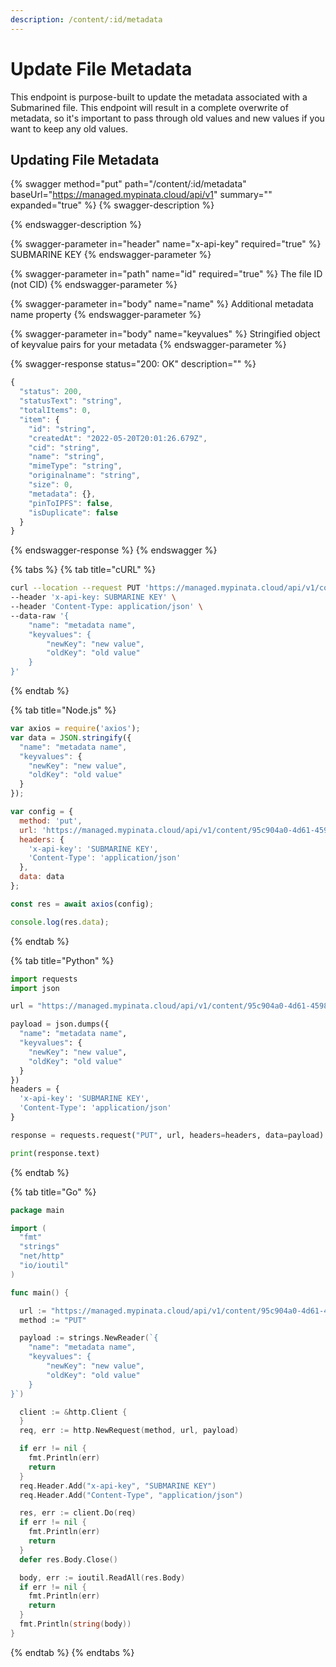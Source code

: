 ```yaml
---
description: /content/:id/metadata
---
```


# Update File Metadata

This endpoint is purpose-built to update the metadata associated with a Submarined file. This endpoint will result in a complete overwrite of metadata, so it's important to pass through old values and new values if you want to keep any old values.&#x20;

## Updating File Metadata

{% swagger method="put" path="/content/:id/metadata" baseUrl="https://managed.mypinata.cloud/api/v1" summary="" expanded="true" %}
{% swagger-description %}

{% endswagger-description %}

{% swagger-parameter in="header" name="x-api-key" required="true" %}
SUBMARINE KEY
{% endswagger-parameter %}

{% swagger-parameter in="path" name="id" required="true" %}
The file ID (not CID)
{% endswagger-parameter %}

{% swagger-parameter in="body" name="name" %}
Additional metadata name property
{% endswagger-parameter %}

{% swagger-parameter in="body" name="keyvalues" %}
Stringified object of keyvalue pairs for your metadata
{% endswagger-parameter %}

{% swagger-response status="200: OK" description="" %}
```javascript
{
  "status": 200,
  "statusText": "string",
  "totalItems": 0,
  "item": {
    "id": "string",
    "createdAt": "2022-05-20T20:01:26.679Z",
    "cid": "string",
    "name": "string",
    "mimeType": "string",
    "originalname": "string",
    "size": 0,
    "metadata": {},
    "pinToIPFS": false,
    "isDuplicate": false
  }
}
```
{% endswagger-response %}
{% endswagger %}

{% tabs %}
{% tab title="cURL" %}
```bash
curl --location --request PUT 'https://managed.mypinata.cloud/api/v1/content/95c904a0-4d61-4598-a4c8-fb5f0793c7ab' \
--header 'x-api-key: SUBMARINE KEY' \
--header 'Content-Type: application/json' \
--data-raw '{
    "name": "metadata name",
    "keyvalues": {
        "newKey": "new value", 
        "oldKey": "old value" 
    }
}'
```
{% endtab %}

{% tab title="Node.js" %}
```javascript
var axios = require('axios');
var data = JSON.stringify({
  "name": "metadata name",
  "keyvalues": {
    "newKey": "new value",
    "oldKey": "old value"
  }
});

var config = {
  method: 'put',
  url: 'https://managed.mypinata.cloud/api/v1/content/95c904a0-4d61-4598-a4c8-fb5f0793c7ab',
  headers: { 
    'x-api-key': 'SUBMARINE KEY', 
    'Content-Type': 'application/json'
  },
  data: data
};

const res = await axios(config);

console.log(res.data);
```
{% endtab %}

{% tab title="Python" %}
```python
import requests
import json

url = "https://managed.mypinata.cloud/api/v1/content/95c904a0-4d61-4598-a4c8-fb5f0793c7ab"

payload = json.dumps({
  "name": "metadata name",
  "keyvalues": {
    "newKey": "new value",
    "oldKey": "old value"
  }
})
headers = {
  'x-api-key': 'SUBMARINE KEY',
  'Content-Type': 'application/json'
}

response = requests.request("PUT", url, headers=headers, data=payload)

print(response.text)

```
{% endtab %}

{% tab title="Go" %}
```go
package main

import (
  "fmt"
  "strings"
  "net/http"
  "io/ioutil"
)

func main() {

  url := "https://managed.mypinata.cloud/api/v1/content/95c904a0-4d61-4598-a4c8-fb5f0793c7ab"
  method := "PUT"

  payload := strings.NewReader(`{
    "name": "metadata name",
    "keyvalues": {
        "newKey": "new value", 
        "oldKey": "old value" 
    }
}`)

  client := &http.Client {
  }
  req, err := http.NewRequest(method, url, payload)

  if err != nil {
    fmt.Println(err)
    return
  }
  req.Header.Add("x-api-key", "SUBMARINE KEY")
  req.Header.Add("Content-Type", "application/json")

  res, err := client.Do(req)
  if err != nil {
    fmt.Println(err)
    return
  }
  defer res.Body.Close()

  body, err := ioutil.ReadAll(res.Body)
  if err != nil {
    fmt.Println(err)
    return
  }
  fmt.Println(string(body))
}
```
{% endtab %}
{% endtabs %}
